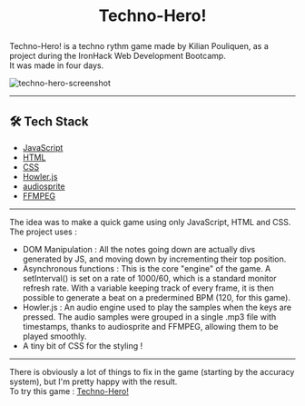 
# <p align="center">Techno-Hero!</p>
  
Techno-Hero! is a techno rythm game made by Kilian Pouliquen, as a project during the IronHack Web Development Bootcamp.<br>
It was made in four days.

![techno-hero-screenshot](https://github.com/lekix-lekix/Techno-Hero/blob/main/Screenshot.png)


----------



## 🛠️ Tech Stack
- [JavaScript](https://www.javascript.com/)
- [HTML](https://developer.mozilla.org/en-US/docs/Web/HTML)
- [CSS](https://developer.mozilla.org/en-US/docs/Web/CSS)
- [Howler.js](https://howlerjs.com/)
- [audiosprite](https://www.npmjs.com/package/audiosprite)
- [FFMPEG](https://www.ffmpeg.org/)



----------



The idea was to make a quick game using only JavaScript, HTML and CSS.<br>
The project uses : <br>
- DOM Manipulation : All the notes going down are actually divs generated by JS, and moving down by incrementing their top position.
- Asynchronous functions : This is the core "engine" of the game. A setInterval() is set on a rate of 1000/60, which is a standard monitor refresh rate. With a variable keeping track of every frame, it is then possible to generate a beat on a predermined BPM (120, for this game).
- Howler.js : An audio engine used to play the samples when the keys are pressed. The audio samples were grouped in a single .mp3 file with timestamps, thanks to audiosprite and FFMPEG, allowing them to be played smoothly.
- A tiny bit of CSS for the styling !



----------

There is obviously a lot of things to fix in the game (starting by the accuracy system), but I'm pretty happy with the result.<br>
To try this game : [Techno-Hero!](https://lekix-lekix.github.io/Techno-Hero/)
    
